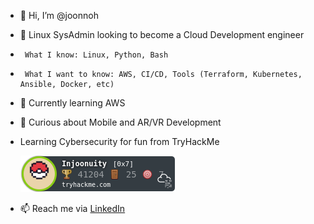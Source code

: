 - 👋 Hi, I’m @joonnoh
- 👀 Linux SysAdmin looking to become a Cloud Development engineer
-      What I know: Linux, Python, Bash
-      What I want to know: AWS, CI/CD, Tools (Terraform, Kubernetes, Ansible, Docker, etc)
- 🌱 Currently learning AWS
- 💞️ Curious about Mobile and AR/VR Development
-    Learning Cybersecurity for fun from TryHackMe

     <a href="https://tryhackme.com/p/Injoonuity">![tryhackme-badge](badge.png)</a>


- 📫 Reach me via [LinkedIn](https://www.linkedin.com/in/joonnoh/)

<!---
joonnoh/joonnoh is a ✨ special ✨ repository because its `README.md` (this file) appears on your GitHub profile.
You can click the Preview link to take a look at your changes.
--->
